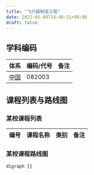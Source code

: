 ```yaml
---
title: "飞行器制造工程"
date: 2022-05-09T14:46:31+08:00
draft: false
---
```


## 学科编码
| 体系 | 编码/代号 | 备注 |
| ---- | ---- | ---- |
| [中国](../../subject_system/china) | 082003 | |

## 课程列表与路线图

### 某校课程列表
| 编号 | 课程名称 | 类别 | 备注 |
| ---- | ---- | ---- | ---- |

### 某校课程路线图
```graphviz
digraph {}
```
